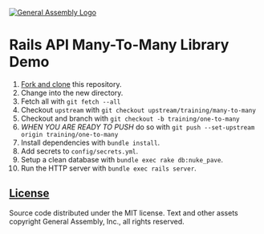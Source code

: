 [![General Assembly Logo](https://camo.githubusercontent.com/1a91b05b8f4d44b5bbfb83abac2b0996d8e26c92/687474703a2f2f692e696d6775722e636f6d2f6b6538555354712e706e67)](https://generalassemb.ly/education/web-development-immersive)

# Rails API Many-To-Many Library Demo

1.  [Fork and clone](https://github.com/ga-wdi-boston/meta/wiki/ForkAndClone)
    this repository.
1.  Change into the new directory.
1.  Fetch all with `git fetch --all`
1.  Checkout `upstream` with `git checkout upstream/training/many-to-many`
1.  Checkout and branch with `git checkout -b training/one-to-many`
1.  *WHEN YOU ARE READY TO PUSH* do so with `git push --set-upstream origin training/one-to-many`
1.  Install dependencies with `bundle install`.
1.  Add secrets to `config/secrets.yml`.
1.  Setup a clean database with `bundle exec rake db:nuke_pave`.
1.  Run the HTTP server with `bundle exec rails server`.

## [License](LICENSE)

Source code distributed under the MIT license. Text and other assets copyright
General Assembly, Inc., all rights reserved.
